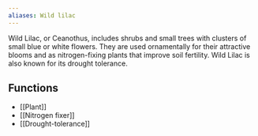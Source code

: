```yaml
---
aliases: Wild lilac
---
```

Wild Lilac, or Ceanothus, includes shrubs and small trees with clusters of small blue or white flowers. They are used ornamentally for their attractive blooms and as nitrogen-fixing plants that improve soil fertility. Wild Lilac is also known for its drought tolerance.
## Functions
- [[Plant]]
- [[Nitrogen fixer]]
- [[Drought-tolerance]]
